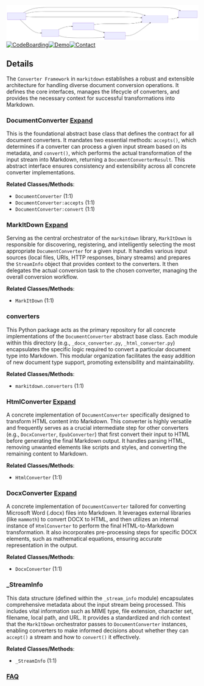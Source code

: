 ![Diagram representation](./Converter_Framework.svg)
[![CodeBoarding](https://img.shields.io/badge/Generated%20by-CodeBoarding-9cf?style=flat-square)](https://github.com/CodeBoarding/GeneratedOnBoardings)[![Demo](https://img.shields.io/badge/Try%20our-Demo-blue?style=flat-square)](https://www.codeboarding.org/demo)[![Contact](https://img.shields.io/badge/Contact%20us%20-%20contact@codeboarding.org-lightgrey?style=flat-square)](mailto:contact@codeboarding.org)

## Details

The `Converter Framework` in `markitdown` establishes a robust and extensible architecture for handling diverse document conversion operations. It defines the core interfaces, manages the lifecycle of converters, and provides the necessary context for successful transformations into Markdown.

### DocumentConverter [Expand](./DocumentConverter.md)
This is the foundational abstract base class that defines the contract for all document converters. It mandates two essential methods: `accepts()`, which determines if a converter can process a given input stream based on its metadata, and `convert()`, which performs the actual transformation of the input stream into Markdown, returning a `DocumentConverterResult`. This abstract interface ensures consistency and extensibility across all concrete converter implementations.


**Related Classes/Methods**:

- `DocumentConverter` (1:1)
- `DocumentConverter:accepts` (1:1)
- `DocumentConverter:convert` (1:1)


### MarkItDown [Expand](./MarkItDown.md)
Serving as the central orchestrator of the `markitdown` library, `MarkItDown` is responsible for discovering, registering, and intelligently selecting the most appropriate `DocumentConverter` for a given input. It handles various input sources (local files, URIs, HTTP responses, binary streams) and prepares the `StreamInfo` object that provides context to the converters. It then delegates the actual conversion task to the chosen converter, managing the overall conversion workflow.


**Related Classes/Methods**:

- `MarkItDown` (1:1)


### converters
This Python package acts as the primary repository for all concrete implementations of the `DocumentConverter` abstract base class. Each module within this directory (e.g., `_docx_converter.py`, `_html_converter.py`) encapsulates the specific logic required to convert a particular document type into Markdown. This modular organization facilitates the easy addition of new document type support, promoting extensibility and maintainability.


**Related Classes/Methods**:

- `markitdown.converters` (1:1)


### HtmlConverter [Expand](./HtmlConverter.md)
A concrete implementation of `DocumentConverter` specifically designed to transform HTML content into Markdown. This converter is highly versatile and frequently serves as a crucial intermediate step for other converters (e.g., `DocxConverter`, `EpubConverter`) that first convert their input to HTML before generating the final Markdown output. It handles parsing HTML, removing unwanted elements like scripts and styles, and converting the remaining content to Markdown.


**Related Classes/Methods**:

- `HtmlConverter` (1:1)


### DocxConverter [Expand](./DocxConverter.md)
A concrete implementation of `DocumentConverter` tailored for converting Microsoft Word (.docx) files into Markdown. It leverages external libraries (like `mammoth`) to convert DOCX to HTML, and then utilizes an internal instance of `HtmlConverter` to perform the final HTML-to-Markdown transformation. It also incorporates pre-processing steps for specific DOCX elements, such as mathematical equations, ensuring accurate representation in the output.


**Related Classes/Methods**:

- `DocxConverter` (1:1)


### _StreamInfo
This data structure (defined within the `_stream_info` module) encapsulates comprehensive metadata about the input stream being processed. This includes vital information such as MIME type, file extension, character set, filename, local path, and URL. It provides a standardized and rich context that the `MarkItDown` orchestrator passes to `DocumentConverter` instances, enabling converters to make informed decisions about whether they can `accept()` a stream and how to `convert()` it effectively.


**Related Classes/Methods**:

- `_StreamInfo` (1:1)




### [FAQ](https://github.com/CodeBoarding/GeneratedOnBoardings/tree/main?tab=readme-ov-file#faq)